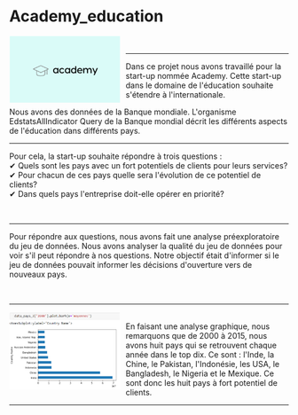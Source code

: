 # Academy_education

<div>
    <img Align="left" alt="Academy" width="200px" src="https://github.com/laetdata/Academy_education/blob/main/img/academy.png" style="padding-right:10px;" />
</div>
<br />
                                                                                                                                           

---

Dans ce projet nous avons travaillé pour la start-up nommée Academy. 
Cette start-up dans le domaine de l'éducation souhaite s'étendre à l'internationale.

Nous avons des données de la Banque mondiale. L'organisme EdstatsAllIndicator Query de la Banque mondial décrit les différents aspects de l'éducation dans différents pays. 
<br />
                                                                                                                                           

---
Pour cela, la start-up souhaite répondre à trois questions : 
<br>
✔ Quels sont les pays avec un fort potentiels de clients pour leurs services? <br>
✔ Pour chacun de ces pays quelle sera l'évolution de ce potentiel de clients?  <br>
✔ Dans quels pays l'entreprise doit-elle opérer en priorité?  <br>

<br />
                                                                                                                                      

---
Pour répondre aux questions, nous avons fait une analyse préexploratoire du jeu de données. 
Nous avons analyser la qualité du jeu de données pour voir s'il peut répondre à nos questions. 
Notre objectif était d'informer si le jeu de données pouvait informer les décisions d'ouverture vers de nouveaux pays. 

<br />
                                                                                                                                      

---

<div>
    <img Align="left" alt="Academy" width="200px" src="https://github.com/laetdata/Academy_education/blob/main/img/modelisation 5.png" style="padding-right:10px;" />
</div>
<br />
En faisant une analyse graphique, nous remarquons que de 2000 à 2015, nous avons huit pays qui se retrouvent chaque année dans le top dix. 
Ce sont : l'Inde, la Chine, le Pakistan, l'Indonésie, les USA, le Bangladesh, le Nigeria et le Mexique. Ce sont donc les huit pays à fort 
potentiel de clients.

<br />
                                                                                                                                      

---
